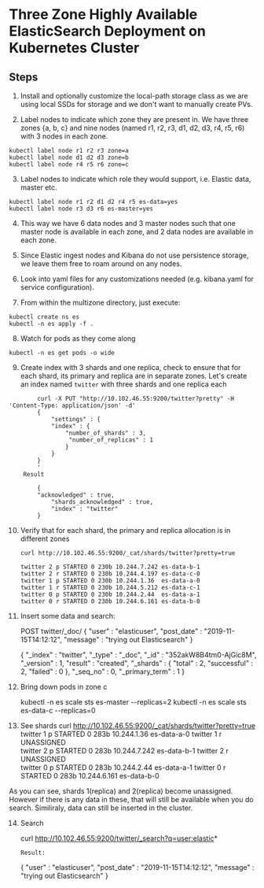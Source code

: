 
# Three Zone Highly Available ElasticSearch Deployment on Kubernetes Cluster




## Steps

1. Install and optionally customize the local-path storage class as we are using local SSDs for storage and we don't want to manually create PVs.

2. Label nodes to indicate which zone they are present in. We have three zones {a, b, c} and nine nodes (named r1, r2, r3, d1, d2, d3, r4, r5, r6)  with 3 nodes in each zone.

``` 
kubectl label node r1 r2 r3 zone=a
kubectl label node d1 d2 d3 zone=b
kubectl label node r4 r5 r6 zone=c
```

3. Label nodes to indicate which role they would support, i.e. Elastic data, master etc.

```
kubectl label node r1 r2 d1 d2 r4 r5 es-data=yes
kubectl label node r3 d3 r6 es-master=yes
```

4. This way we have 6 data nodes and 3 master nodes such that one master node is available in each zone, and 2 data nodes are available in each zone.

5. Since Elastic ingest nodes and Kibana do not use persistence storage, we leave them free to roam around on any nodes.

6. Look into yaml files for any customizations needed (e.g. kibana.yaml for service configuration).

7. From within the multizone directory, just execute:

``` 
kubectl create ns es
kubectl -n es apply -f .
```
8. Watch for pods as they come along

```
kubectl -n es get pods -o wide
```
9. Create index with 3 shards and one replica, check to ensure that for each shard, its primary and replica are in separate zones.
   Let's create an index named `twitter` with three shards and one replica each
```   
        curl -X PUT "http://10.102.46.55:9200/twitter?pretty" -H 'Content-Type: application/json' -d'
        {
            "settings" : {
            "index" : {
                "number_of_shards" : 3, 
                 "number_of_replicas" : 1 
                }
            }
        }
        '
    Result

        {
        "acknowledged" : true,
            "shards_acknowledged" : true,
            "index" : "twitter"
        }
```

10. Verify that for each shard, the primary and replica allocation is in different zones

        curl http://10.102.46.55:9200/_cat/shards/twitter?pretty=true

        twitter 2 p STARTED 0 230b 10.244.7.242 es-data-b-1
        twitter 2 r STARTED 0 230b 10.244.4.197 es-data-c-0
        twitter 1 p STARTED 0 230b 10.244.1.36  es-data-a-0
        twitter 1 r STARTED 0 230b 10.244.5.212 es-data-c-1
        twitter 0 p STARTED 0 230b 10.244.2.44  es-data-a-1
        twitter 0 r STARTED 0 230b 10.244.6.161 es-data-b-0  

11. Insert some data and search:

       POST twitter/_doc/
       {
        "user" : "elasticuser",
        "post_date" : "2019-11-15T14:12:12",
        "message" : "trying out Elasticsearch"
       }

       {
	  "_index" : "twitter",
	  "_type" : "_doc",
	  "_id" : "352akW8B4tm0-AjGic8M",
	  "_version" : 1,
	  "result" : "created",
	  "_shards" : {
	    "total" : 2,
	    "successful" : 2,
	    "failed" : 0
	  },
	  "_seq_no" : 0,
	  "_primary_term" : 1
	}

12. Bring down pods in zone c

      kubectl -n es scale sts es-master --replicas=2
      kubectl -n es scale sts es-data-c --replicas=0

13. See shards
	curl http://10.102.46.55:9200/_cat/shards/twitter?pretty=true
	twitter 1 p STARTED    0 283b 10.244.1.36  es-data-a-0
	twitter 1 r UNASSIGNED                     
	twitter 2 p STARTED    0 283b 10.244.7.242 es-data-b-1
	twitter 2 r UNASSIGNED                     
	twitter 0 p STARTED    0 283b 10.244.2.44  es-data-a-1
	twitter 0 r STARTED    0 283b 10.244.6.161 es-data-b-0

As you can see, shards 1(replica) and 2(replica) become unassigned. However if there is any data in these, that will still be available when you do search. Similiraly, data can still be inserted in the cluster.

14. Search
	
	curl http://10.102.46.55:9200/twitter/_search?q=user:elastic*

        Result:
	{
	    "user" : "elasticuser",
	    "post_date" : "2019-11-15T14:12:12",
	    "message" : "trying out Elasticsearch"
	}






